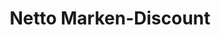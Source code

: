 ---
title: "Netto Marken-Discount"
url: /erlangen/netto-marken-discount-am-anger/
shop: Supermarkt
---